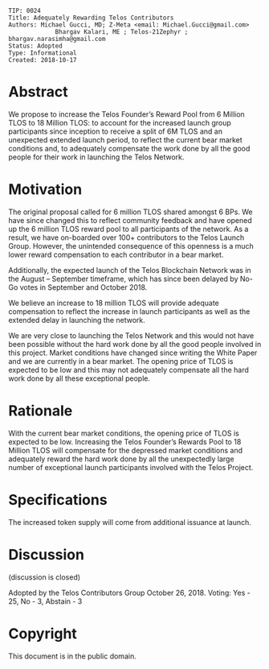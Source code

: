 	TIP: 0024
	Title: Adequately Rewarding Telos Contributors
	Authors: Michael Gucci, MD; Z-Meta <email: Michael.Gucci@gmail.com>
                 Bhargav Kalari, ME ; Telos-21Zephyr ; bhargav.narasimha@gmail.com
	Status: Adopted
	Type: Informational
	Created: 2018-10-17

# Abstract

We propose to increase the Telos Founder’s Reward Pool from 6 Million TLOS to 18 Million TLOS: to account for the increased launch group participants since inception to receive a split of 6M TLOS and an unexpected extended launch period, to reflect the current bear market conditions and, to adequately compensate the work done by all the good people for their work in launching the Telos Network.

# Motivation

The original proposal called for 6 million TLOS shared amongst 6 BPs. We have since changed this to reflect community feedback and have opened up the 6 million TLOS reward pool to all participants of the network. As a result, we have on-boarded over 100+ contributors to the Telos Launch Group. However, the unintended consequence of this openness is a much lower reward compensation to each contributor in a bear market.

Additionally, the expected launch of the Telos Blockchain Network was in the August – September timeframe, which has since been delayed by No-Go votes in September and October 2018.

We believe an increase to 18 million TLOS will provide adequate compensation to reflect the increase in launch participants as well as the extended delay in launching the network.

We are very close to launching the Telos Network and this would not have been possible without the hard work done by all the good people involved in this project. Market conditions have changed since writing the White Paper and we are currently in a bear market. The opening price of TLOS is expected to be low and this may not adequately compensate all the hard work done by all these exceptional people.

# Rationale

With the current bear market conditions, the opening price of TLOS is expected to be low. Increasing the Telos Founder’s Rewards Pool to 18 Million TLOS will compensate for the depressed market conditions and adequately reward the hard work done by all the unexpectedly large number of exceptional launch participants involved with the Telos Project.


# Specifications

The increased token supply will come from additional issuance at launch.

# Discussion

(discussion is closed)

Adopted by the Telos Contributors Group October 26, 2018. Voting: Yes - 25, No - 3, Abstain - 3

# Copyright

This document is in the public domain.
